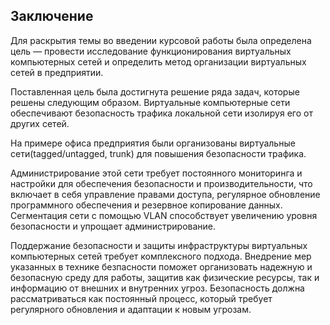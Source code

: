 ## Заключение

Для раскрытия темы во введении курсовой работы была определена цель — провести исследование функционирования виртуальных компьютерных сетей и определить метод организации виртуальных сетей в предприятии.

Поставленная цель была достигнута решение ряда задач, которые решены следующим образом.
Виртуальные компьютерные сети обеспечивают безопасность трафика локальной сети изолируя его от других сетей.

На примере офиса предприятия были организованы виртуальные сети(tagged/untagged, trunk) для повышения безопасности трафика. 

Администрирование этой сети требует постоянного мониторинга и настройки для обеспечения безопасности и производительности, что включает в себя управление правами доступа, регулярное обновление программного обеспечения и резервное копирование данных. Сегментация сети с помощью VLAN способствует увеличению уровня безопасности и упрощает администрирование.

Поддержание безопасности и защиты инфраструктуры виртуальных компьютерных сетей требует комплексного подхода. Внедрение мер указанных в технике безпасности поможет организовать надежную и безопасную среду для работы, защитив как физические ресурсы, так и информацию от внешних и внутренних угроз. Безопасность должна рассматриваться как постоянный процесс, который требует регулярного обновления и адаптации к новым угрозам.
